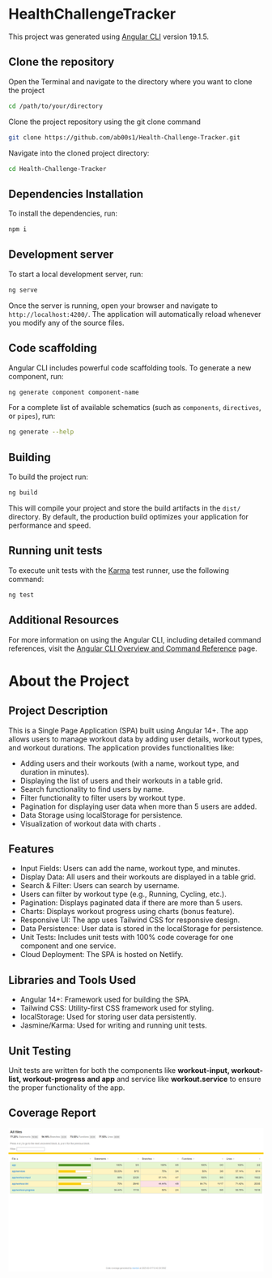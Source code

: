 # HealthChallengeTracker

This project was generated using [Angular CLI](https://github.com/angular/angular-cli) version 19.1.5.

## Clone the repository

Open the Terminal and navigate to the directory where you want to clone the project

```bash
cd /path/to/your/directory
```

Clone the project repository using the git clone command

```bash
git clone https://github.com/ab00s1/Health-Challenge-Tracker.git
```

Navigate into the cloned project directory:

```bash
cd Health-Challenge-Tracker
```

## Dependencies Installation

To install the dependencies, run:

```bash
npm i
```

## Development server

To start a local development server, run:

```bash
ng serve
```

Once the server is running, open your browser and navigate to `http://localhost:4200/`. The application will automatically reload whenever you modify any of the source files.

## Code scaffolding

Angular CLI includes powerful code scaffolding tools. To generate a new component, run:

```bash
ng generate component component-name
```

For a complete list of available schematics (such as `components`, `directives`, or `pipes`), run:

```bash
ng generate --help
```

## Building

To build the project run:

```bash
ng build
```

This will compile your project and store the build artifacts in the `dist/` directory. By default, the production build optimizes your application for performance and speed.

## Running unit tests

To execute unit tests with the [Karma](https://karma-runner.github.io) test runner, use the following command:

```bash
ng test
```

## Additional Resources

For more information on using the Angular CLI, including detailed command references, visit the [Angular CLI Overview and Command Reference](https://angular.dev/tools/cli) page.




# About the Project

## Project Description

This is a Single Page Application (SPA) built using Angular 14+. The app allows users to manage workout data by adding user details, workout types, and workout durations. The application provides functionalities like:

* Adding users and their workouts (with a name, workout type, and duration in minutes).
* Displaying the list of users and their workouts in a table grid.
* Search functionality to find users by name.
* Filter functionality to filter users by workout type.
* Pagination for displaying user data when more than 5 users are added.
* Data Storage using localStorage for persistence.
* Visualization of workout data with charts .

## Features

* Input Fields: Users can add the name, workout type, and minutes.
* Display Data: All users and their workouts are displayed in a table grid.
* Search & Filter: Users can search by username.
* Users can filter by workout type (e.g., Running, Cycling, etc.).
* Pagination: Displays paginated data if there are more than 5 users.
* Charts: Displays workout progress using charts (bonus feature).
* Responsive UI: The app uses Tailwind CSS for responsive design.
* Data Persistence: User data is stored in the localStorage for persistence.
* Unit Tests: Includes unit tests with 100% code coverage for one component and one service.
* Cloud Deployment: The SPA is hosted on Netlify.

## Libraries and Tools Used

* Angular 14+: Framework used for building the SPA.
* Tailwind CSS: Utility-first CSS framework used for styling.
* localStorage: Used for storing user data persistently.
* Jasmine/Karma: Used for writing and running unit tests.

## Unit Testing

Unit tests are written for both the components like **workout-input, workout-list, workout-progress and app** and service like **workout.service** to ensure the proper functionality of the app.

## Coverage Report

![Coverage Report](public/Coverage%20Report.png)
